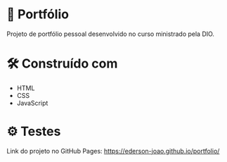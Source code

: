 # :rocket: Portfólio
Projeto de portfólio pessoal desenvolvido no curso ministrado pela DIO.

# :hammer_and_wrench: Construído com
* HTML
* CSS 
* JavaScript

# :gear: Testes

Link do projeto no GitHub Pages: https://ederson-joao.github.io/portfolio/


